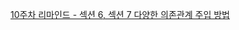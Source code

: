 [10주차 리마인드 - 섹션 6, 섹션 7 다양한 의존관계 주입 방법](https://rounded-eucalyptus-058.notion.site/10-971d2da4c37c4514894e8303617c41cb)
